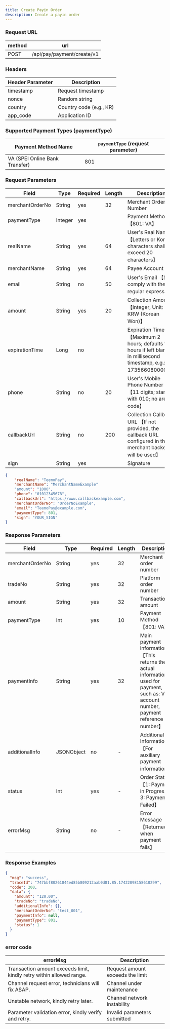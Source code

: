 ```yaml
---
title: Create Payin Order
description: Create a payin order
---
```


### Request URL

| method | url                        |
| ------ | -------------------------- |
| POST   | /api/pay/payment/create/v1 |

### Headers

| Header Parameter | Description       |
| --------------- |-------------------|
| timestamp       | Request timestamp |
| nonce           | Random string     |
| country         | Country code (e.g., KR)                |
| app_code        | Application ID    |


###  Supported Payment Types (paymentType)


| Payment Method Name                               | `paymentType` (request parameter) |
| ------------------------------------------------- |-----------------------------------|
| VA (SPEI Online Bank Transfer)                    | 801                               |




### Request Parameters

| Field           | Type   | Required | Length | Description                                                                                                         |
| --------------- | ------ | -------- | ------ |---------------------------------------------------------------------------------------------------------------------|
| merchantOrderNo | String  | yes | 32   | Merchant Order Number                                                                                               |
| paymentType     | Integer | yes |      | Payment Method 【801: VA】                                                                                            |
| realName        | String  | yes | 64   | User's Real Name 【Letters or Korean characters shall not exceed 20 characters】                                      |
| merchantName    | String  | yes | 64   | Payee Account                                                                                      |
| email           | String  | no  | 50   | User's Email 【Shall comply with the regular expression】                                                             |
| amount          | String  | yes | 20   | Collection Amount 【Integer, Unit: KRW (Korean Won)】                                                                 |
| expirationTime  | Long    | no  |      | Expiration Time 【Maximum 2 hours; defaults to 2 hours if left blank; in millisecond timestamp, e.g.: 1735660800000】 |
| phone           | String  | no  | 20   | User's Mobile Phone Number 【11 digits; starts with 010; no area code】                                               |
| callbackUrl     | String  | no  | 200  | Collection Callback URL 【If not provided, the callback URL configured in the merchant backend will be used】         |
| sign            | String  | yes |      | Signature                                                                                                           |





```json title="请求示例"
{
    "realName": "TeemoPay",
    "merchantName": "MerchantNameExample"
    "amount": "1000",
    "phone": "01012345678",
    "callbackUrl": "https://www.callbackexample.com",
    "merchantOrderNo": "OrderNoExample",
    "email": "TeemoPay@example.com",
    "paymentType": 801,
    "sign": "YOUR_SIGN"
}
```



### Response Parameters

| Field           | Type       | Required | Length | Description                                                                                                                             |
| --------------- | ---------- | -------- | ------ |-----------------------------------------------------------------------------------------------------------------------------------------|
| merchantOrderNo | String     | yes      | 32     | Merchant order number                                                                                                                   |
| tradeNo         | String     | yes      | 32     | Platform order number                                                                                                                   |
| amount          | String     | yes      | 32     | Transaction amount                                                                                                                      |
| paymentType     | Int        | yes      | 10     | Payment Method 【801: VA】                                                                                                                |
| paymentInfo     | String     | yes      | 32     | Main payment information 【This returns the actual information used for payment, such as: Visa account number, payment reference number】 |
| additionalInfo  | JSONObject | no       | -      | Additional Information 【For auxiliary payment information】                                                                              |
| status          | Int        | yes      | -      | Order Status 【1: Payment in Progress; 3: Payment Failed】                                                                                |
| errorMsg        | String     | no       | -      | Error Message 【Returned when payment fails】                                                                                             |



### Response Examples

```json
{
  "msg": "success",
  "traceId": "747bbf80261844ed85b809212aab0d81.85.17422898158610299",
  "code": 200,
  "data": {
    "amount": "120.00",
    "tradeNo": "tradeNo",
    "additionalInfo": {},
    "merchantOrderNo": "test_001",
    "paymentInfo": null,
    "paymentType": 801,
    "status": 1
  }
}
```


### error code

| errorMsg                                                             | Description                      |
| -------------------------------------------------------------------- | -------------------------------- |
| Transaction amount exceeds limit, kindly retry within allowed range. | Request amount exceeds the limit |
| Channel request error, technicians will fix ASAP.                    | Channel under maintenance        |
| Unstable network, kindly retry later.                                | Channel network instability      |
| Parameter validation error, kindly verify and retry.                 | Invalid parameters submitted     |
